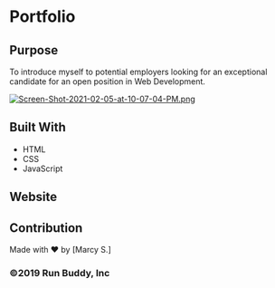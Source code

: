 # Portfolio

## Purpose
To introduce myself to potential employers looking for an exceptional candidate for an open position in Web Development. 

[![Screen-Shot-2021-02-05-at-10-07-04-PM.png](https://i.postimg.cc/pVFVWzH1/Screen-Shot-2021-02-05-at-10-07-04-PM.png)](https://postimg.cc/6TBxz7Td)

## Built With
* HTML
* CSS
* JavaScript

## Website


## Contribution
Made with ❤️ by [Marcy S.]

### ©️2019 Run Buddy, Inc 
